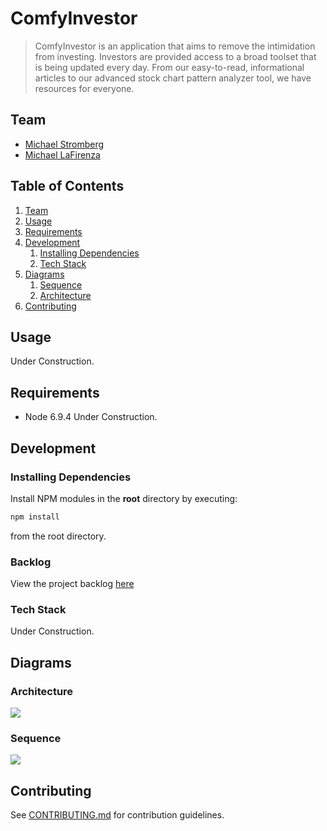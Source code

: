 # ComfyInvestor

> ComfyInvestor is an application that aims to remove the intimidation from investing. Investors are provided access to a broad toolset that is being updated every day. From our easy-to-read, informational articles to our advanced stock chart pattern analyzer tool, we have resources for everyone.

## Team

  - [Michael Stromberg](https://github.com/mjstromberg)
  - [Michael LaFirenza](https://github.com/comfymike)

## Table of Contents

1. [Team](#team)
1. [Usage](#usage)
1. [Requirements](#requirements)
1. [Development](#development)
    1. [Installing Dependencies](#installing-dependencies)
    1. [Tech Stack](#techstack)
1. [Diagrams](#diagrams)
    1. [Sequence](#sequence)
    1. [Architecture](#architecture)
1. [Contributing](#contributing)

## Usage

Under Construction.

## Requirements

- Node 6.9.4
Under Construction.

## Development

### Installing Dependencies

Install NPM modules in the **root** directory by executing:

```sh
npm install
```

from the root directory.

### Backlog

View the project backlog [here](https://github.com/comfy-labs/comfy-investor/projects/1)

### Tech Stack

Under Construction.

## Diagrams

### Architecture
<img src='readme/SystemArchitectureDiagram.png' />

### Sequence
<img src='readme/SequenceDiagram.png' />


## Contributing

See [CONTRIBUTING.md](CONTRIBUTING.md) for contribution guidelines.
